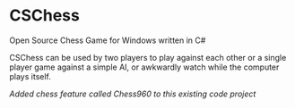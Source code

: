# CSChess
Open Source Chess Game for Windows written in C#

CSChess can be used by two players to play against each other or a single player game against a simple AI, or awkwardly watch while the computer plays itself.

*Added chess feature called Chess960 to this existing code project*
